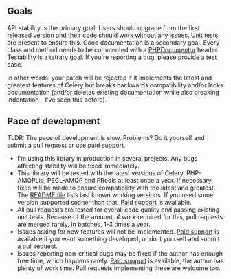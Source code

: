## Goals

API stability is the primary goal. Users should upgrade from the first released version and their code should work without any issues. Unit tests are present to ensure this. 
Good documentation is a secondary goal. Every class and method needs to be commented with a [PHPDocumentor](http://www.phpdoc.org/docs/latest/guides/docblocks.html) header.
Testability is a tetrary goal. If you're reporting a bug, please provide a test case.

In other words: your patch will be rejected if it implements the latest and greatest features of Celery but breaks backwards compatibility and/or lacks documentation (and/or deletes existing documentation while also breaking indentation - I've seen this before).

## Pace of development

TLDR: The pace of development is slow. Problems? Do it yourself and submit a pull request or use paid support.

* I'm using this library in production in several projects. Any bugs affecting stability will be fixed immediately.
* This library will be tested with the latest versions of Celery, PHP-AMQPLib, PECL-AMQP and PRedis at least once a year. If necessary, fixes will be made to ensure compatibility with the latest and greatest. The [README file](README.md) lists last known working versions. If you need some version supported sooner than that, [Paid support](https://massivescale.net/contact.html) is available.
* All pull requests are tested for overall code quality and passing existing unit tests. Because of the amount of work required for this, pull requests are merged rarely, in batches, 1-3 times a year.
* Issues asking for new features will not be implemented. [Paid support](https://massivescale.net/contact.html) is available if you want something developed, or do it yourself and submit a pull request.
* Issues reporting non-critical bugs may be fixed if the author has enough free time, which happens rarely. [Paid support](https://massivescale.net/contact.html) is available, the author has plenty of work time. Pull requests implementing these are welcome too.

